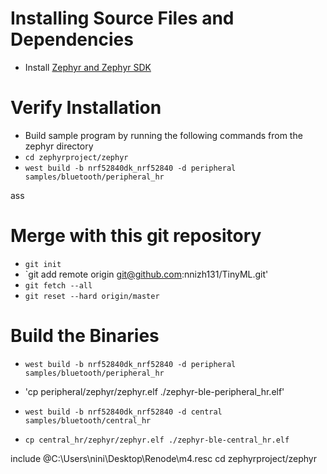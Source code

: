 # Installing Source Files and Dependencies
* Install [Zephyr and Zephyr SDK](https://docs.zephyrproject.org/latest/develop/getting_started/index.html)

# Verify Installation
* Build sample program by running the following commands from the zephyr directory
* `cd zephyrproject/zephyr`
* `west build -b nrf52840dk_nrf52840 -d peripheral samples/bluetooth/peripheral_hr`

ass
# Merge with this git repository
* `git init`
* `git add remote origin git@github.com:nnizh131/TinyML.git'
* `git fetch --all`
* `git reset --hard origin/master`

# Build the Binaries
* `west build -b nrf52840dk_nrf52840 -d peripheral samples/bluetooth/peripheral_hr`
* 'cp peripheral/zephyr/zephyr.elf ./zephyr-ble-peripheral_hr.elf'

* `west build -b nrf52840dk_nrf52840 -d central samples/bluetooth/central_hr`
* `cp central_hr/zephyr/zephyr.elf ./zephyr-ble-central_hr.elf`




include @C:\Users\nini\Desktop\Renode\m4.resc
cd zephyrproject/zephyr
